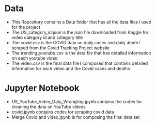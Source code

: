 # Data
- This Repository contains a Data folder that has all the data files I used for the project 
- The US_category_id.json is the json file downloaded from Kaggle for video category id and category title 
- The covid.csv is the COVID data on daily cases and daily death I scraped from the Covid Tracking Project website
- The trending_youtube.csv is the data file that has detailed information on each youtube video 
- The video.csv is the final data file I composed that contains detailed information for each video and the Covid cases and deaths
# Jupyter Notebook
- US_YouTube_Video_Data_Wrangling.jpynb contains the codes for cleaning the data on YouTube videos
- covid.jpynb contains codes for scraping covid data
- Merge Covid and video.jpynb is for composing the final data set
